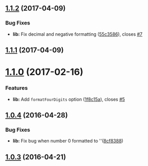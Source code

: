 <a name="1.1.2"></a>
## [1.1.2](https://github.com/VovanR/format-thousands/compare/v1.1.0...v1.1.2) (2017-04-09)


### Bug Fixes

* **lib:** Fix decimal and negative formatting ([55c3586](https://github.com/VovanR/format-thousands/commit/55c3586)), closes [#7](https://github.com/VovanR/format-thousands/issues/7)



<a name="1.1.1"></a>
## [1.1.1](https://github.com/VovanR/format-thousands/compare/v1.1.0...v1.1.1) (2017-04-09)



<a name="1.1.0"></a>
# [1.1.0](https://github.com/vovanr/format-thousands/compare/v1.0.4...v1.1.0) (2017-02-16)


### Features

* **lib:** Add `formatFourDigits` option ([1f8c15a](https://github.com/vovanr/format-thousands/commit/1f8c15a)), closes [#5](https://github.com/vovanr/format-thousands/issues/5)



<a name="1.0.4"></a>
## [1.0.4](https://github.com/vovanr/format-thousands/compare/v1.0.3...v1.0.4) (2016-04-28)


### Bug Fixes

* **lib:** Fix bug when number 0 formatted to ''([8cf8388](https://github.com/vovanr/format-thousands/commit/8cf8388))



<a name="1.0.3"></a>
## [1.0.3](https://github.com/vovanr/format-thousands/compare/v1.0.2...v1.0.3) (2016-04-21)




